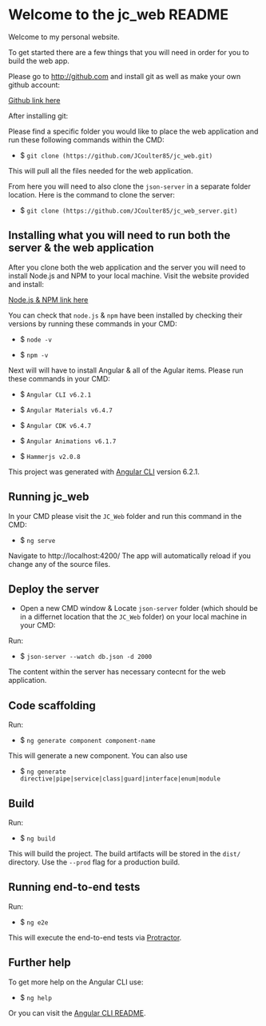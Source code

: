 # Welcome to the jc_web README

Welcome to my personal website.

To get started there are a few things that you will need in order for you to build the web app.

Please go to http://github.com and install git as well as make your own github account:

[Github link here](http://github.com/)

After installing git:

Please find a specific folder you would like to place the web application and run these following commands within the CMD:

- $ `git clone (https://github.com/JCoulter85/jc_web.git)`

This will pull all the files needed for the web application.

From here you will need to also clone the `json-server` in a separate folder location. Here is the command to clone the server:

- $ `git clone (https://github.com/JCoulter85/jc_web_server.git)`

## Installing what you will need to run both the server & the web application

After you clone both the web application and the server you will need to install Node.js and NPM to your local machine. Visit the website provided and install:

[Node.js & NPM link here](https://nodejs.org)

You can check that `node.js` & `npm` have been installed by checking their versions by running these commands in your CMD:

- $ `node -v`

- $ `npm -v`

Next will will have to install Angular & all of the Agular items. Please run these commands in your CMD:

- $ `Angular CLI v6.2.1`

- $ `Angular Materials v6.4.7`

- $ `Angular CDK v6.4.7`

- $ `Angular Animations v6.1.7`

- $ `Hammerjs v2.0.8`

This project was generated with [Angular CLI](https://github.com/angular/angular-cli) version 6.2.1.

## Running jc_web

In your CMD please visit the `JC_Web` folder and run this command in the CMD:

- $ `ng serve`

Navigate to http://localhost:4200/ The app will automatically reload if you change any of the source files.

## Deploy the server

- Open a new CMD window & Locate `json-server` folder (which should be in a differnet location that the `JC_Web` folder) on your local machine in your CMD:

Run:

- $ `json-server --watch db.json -d 2000`

The content within the server has necessary contecnt for the web application.

## Code scaffolding

Run:

- $ `ng generate component component-name`

This will generate a new component. You can also use

- $ `ng generate directive|pipe|service|class|guard|interface|enum|module`

## Build

Run:

- $ `ng build`

This will build the project. The build artifacts will be stored in the `dist/` directory. Use the `--prod` flag for a production build.

## Running end-to-end tests

Run:

- $ `ng e2e`

This will execute the end-to-end tests via [Protractor](http://www.protractortest.org/).

## Further help

To get more help on the Angular CLI use:

- $ `ng help`

Or you can visit the [Angular CLI README](https://github.com/angular/angular-cli/blob/master/README.md).
